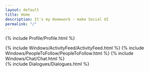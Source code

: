 ```yaml
---
layout: default
title: Home
description: It's my Homework - make Social UI
permalink: "/"
---
```


{% include Profile/Profile.html %}
<div class="af-ptf-msg">
    {% include Windows/ActivityFeed/ActivityFeed.html %}
    {% include Windows/PeopleToFollow/PeopleToFollow.html %}
    {% include Windows/Chat/Chat.html %}
</div>
{% include Dialogues/Dialogues.html %}